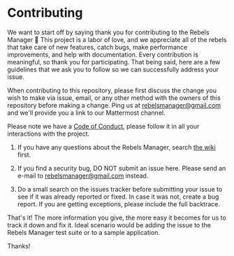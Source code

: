 # Contributing

We want to start off by saying thank you for contributing to the Rebels Manager 🙏 This project is a labor of love, and we appreciate all of the rebels that take care of new features, catch bugs, make performance improvements, and help with documentation. Every contribution is meaningful, so thank you for participating. That being said, here are a few guidelines that we ask you to follow so we can successfully address your issue.

When contributing to this repository, please first discuss the change you wish to make via issue,
email, or any other method with the owners of this repository before making a change. Ping us at rebelsmanager@gmail.com and we'll provide you a link to our Mattermost channel.

Please note we have a [Code of Conduct](https://github.com/extinctionrebellion/RebelsManager/blob/master/CODE_OF_CONDUCT.md), please follow it in all your interactions with the project.

1. If you have any questions about the Rebels Manager, search [the wiki](https://github.com/extinctionrebellion/RebelsManager/wiki) first.

2. If you find a security bug, DO NOT submit an issue here. Please send an e-mail to rebelsmanager@gmail.com instead.

3. Do a small search on the issues tracker before submitting your issue to see if it was already reported or fixed. In case it was not, create a bug report. If you are getting exceptions, please include the full backtrace.

That's it! The more information you give, the more easy it becomes for us to track it down and fix it. Ideal scenario would be adding the issue to the Rebels Manager test suite or to a sample application.

Thanks!
